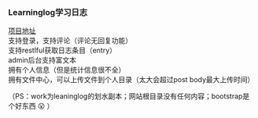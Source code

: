 ### Learninglog学习日志
         
[项目地址](http://www.zongqiqi.ink/learnlogs/)               
支持登录，支持评论（评论无回复功能）   
支持restlful获取日志条目（entry）            
admin后台支持富文本      
拥有个人信息（但是统计信息很不全）     
拥有文件中心，可以上传文件到个人目录（太大会超过post body最大上传时间）      
        


（PS：work为leaninglog的划水副本；网站根目录没有任何内容；bootstrap是个好东西  :open_mouth:   ）
